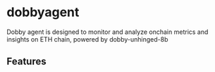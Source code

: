 # dobbyagent
Dobby agent is designed to monitor and analyze onchain metrics and insights on ETH chain, powered by dobby-unhinged-8b

## Features
